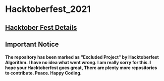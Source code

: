 # Hacktoberfest_2021

## [Hacktober Fest Details](https://hacktoberfest.digitalocean.com/resources)

## Important Notice 

#### The repository has been marked as "Excluded Project" by Hacktoberfest Algorithm. I have no idea what went wrong. I am really sorry for this. I hope your Hacktoberfest goes great, There are plenty more repositories to contribute. Peace. Happy Coding.
